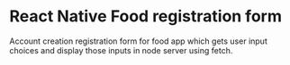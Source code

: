 # React Native Food registration form

Account creation  registration form for food app which gets user input choices and display those inputs in node server using fetch.